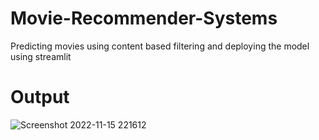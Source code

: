 # Movie-Recommender-Systems
Predicting movies using content based filtering and deploying the model using streamlit

# Output
![Screenshot 2022-11-15 221612](https://user-images.githubusercontent.com/67310375/227574185-a4c83e43-d77c-4fce-b534-7361463e3aaa.png)

